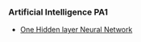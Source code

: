 

### Artificial Intelligence PA1

- <a href="Abhishek_pa1.html">One Hidden layer Neural Network </a>

